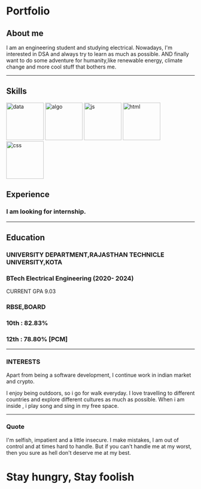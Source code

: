 # Portfolio
## About me
I am an engineering student and studying electrical. Nowadays, I'm interested in DSA and always try to learn as much as possible. AND finally want to do some adventure for humanity,like renewable energy, climate change and more cool stuff that bothers me.


---

## Skills

<p align='left'>
  
  <img src="https://w7.pngwing.com/pngs/580/809/png-transparent-data-structure-logo-brand-data-structure-blue-text-logo-thumbnail.png" alt="data" width="100" height="100"/>
  <img src="https://d3njjcbhbojbot.cloudfront.net/api/utilities/v1/imageproxy/https://coursera-course-photos.s3.amazonaws.com/21/54dd30f05e11e59bf9d905b70dcbd9/cs161logo2.png?auto=format%2Ccompress&dpr=1" alt="algo" width="100" height="100"/>
  <img src='https://cdn.uconnectlabs.com/wp-content/uploads/sites/25/2020/04/J.png' height='100' width='auto' alt="js">
  <img src="https://upload.wikimedia.org/wikipedia/commons/thumb/6/61/HTML5_logo_and_wordmark.svg/2048px-HTML5_logo_and_wordmark.svg.png" alt="html" width="100" height="100">
  <img src='https://upload.wikimedia.org/wikipedia/commons/thumb/d/d5/CSS3_logo_and_wordmark.svg/1200px-CSS3_logo_and_wordmark.svg.png' alt="css" width="100" height="100">

</p>


## Experience

### I am looking for internship.

---

## Education

### **UNIVERSITY DEPARTMENT,RAJASTHAN TECHNICLE UNIVERSITY,KOTA**
### BTech Electrical Engineering (2020- 2024)
CURRENT GPA 9.03

### **RBSE,BOARD**
### 10th : 82.83%
### 12th : 78.80% [PCM]

---

### INTERESTS
Apart from being a software development, I continue work in indian market and crypto.

I enjoy being outdoors, so i go for walk everyday. I love travelling to different countries and explore different cultures as much as possible. When i am inside , i play song and sing in my free space.

---

### Quote
I'm selfish, impatient and a little insecure. I make mistakes,
I am out of control and at times hard to handle.
But if you can't handle me at my worst,
then you sure as hell don't deserve me at my best.
# Stay hungry, Stay foolish
